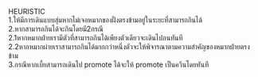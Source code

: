 HEURISTIC\
1.ให้มีการเดินแบบสุ่มหากไม่เจอหมากของฝั่งตรงข้ามอยู่ในระยะที่สามารถกินได้\
2.หากสามารถกินได้จะกินโดยมี2กรณี\
2.1หากหมากฝ่ายเรามีตัวที่สามารถกินได้เพียงตัวเดียวจะเดินไปกนทันที\
2.2หากหมากผ่ายเราสามารถกินได้มากกว่าหนึ่งตัวจะให้พิจารณาตามความสำคัญของหมากฝ่ายตรงข้าม\
3.กรณีหากเบี้ยสามารถเดินไป promote ได้จะให้ promote เป็นควีนโดยทันที
